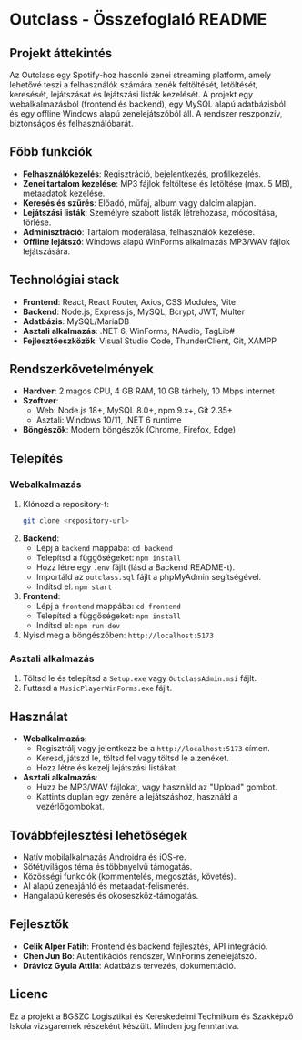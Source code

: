 # Outclass - Összefoglaló README

## Projekt áttekintés
Az Outclass egy Spotify-hoz hasonló zenei streaming platform, amely lehetővé teszi a felhasználók számára zenék feltöltését, letöltését, keresését, lejátszását és lejátszási listák kezelését. A projekt egy webalkalmazásból (frontend és backend), egy MySQL alapú adatbázisból és egy offline Windows alapú zenelejátszóból áll. A rendszer reszponzív, biztonságos és felhasználóbarát.

## Főbb funkciók
- **Felhasználókezelés**: Regisztráció, bejelentkezés, profilkezelés.
- **Zenei tartalom kezelése**: MP3 fájlok feltöltése és letöltése (max. 5 MB), metaadatok kezelése.
- **Keresés és szűrés**: Előadó, műfaj, album vagy dalcím alapján.
- **Lejátszási listák**: Személyre szabott listák létrehozása, módosítása, törlése.
- **Adminisztráció**: Tartalom moderálása, felhasználók kezelése.
- **Offline lejátszó**: Windows alapú WinForms alkalmazás MP3/WAV fájlok lejátszására.

## Technológiai stack
- **Frontend**: React, React Router, Axios, CSS Modules, Vite
- **Backend**: Node.js, Express.js, MySQL, Bcrypt, JWT, Multer
- **Adatbázis**: MySQL/MariaDB
- **Asztali alkalmazás**: .NET 6, WinForms, NAudio, TagLib#
- **Fejlesztőeszközök**: Visual Studio Code, ThunderClient, Git, XAMPP

## Rendszerkövetelmények
- **Hardver**: 2 magos CPU, 4 GB RAM, 10 GB tárhely, 10 Mbps internet
- **Szoftver**:
  - Web: Node.js 18+, MySQL 8.0+, npm 9.x+, Git 2.35+
  - Asztali: Windows 10/11, .NET 6 runtime
- **Böngészők**: Modern böngészők (Chrome, Firefox, Edge)

## Telepítés
### Webalkalmazás
1. Klónozd a repository-t:
   ```bash
   git clone <repository-url>
   ```
2. **Backend**:
   - Lépj a `backend` mappába: `cd backend`
   - Telepítsd a függőségeket: `npm install`
   - Hozz létre egy `.env` fájlt (lásd a Backend README-t).
   - Importáld az `outclass.sql` fájlt a phpMyAdmin segítségével.
   - Indítsd el: `npm start`
3. **Frontend**:
   - Lépj a `frontend` mappába: `cd frontend`
   - Telepítsd a függőségeket: `npm install`
   - Indítsd el: `npm run dev`
4. Nyisd meg a böngészőben: `http://localhost:5173`

### Asztali alkalmazás
1. Töltsd le és telepítsd a `Setup.exe` vagy `OutclassAdmin.msi` fájlt.
2. Futtasd a `MusicPlayerWinForms.exe` fájlt.

## Használat
- **Webalkalmazás**:
  - Regisztrálj vagy jelentkezz be a `http://localhost:5173` címen.
  - Keresd, játszd le, töltsd fel vagy töltsd le a zenéket.
  - Hozz létre és kezelj lejátszási listákat.
- **Asztali alkalmazás**:
  - Húzz be MP3/WAV fájlokat, vagy használd az "Upload" gombot.
  - Kattints duplán egy zenére a lejátszáshoz, használd a vezérlőgombokat.

## Továbbfejlesztési lehetőségek
- Natív mobilalkalmazás Androidra és iOS-re.
- Sötét/világos téma és többnyelvű támogatás.
- Közösségi funkciók (kommentelés, megosztás, követés).
- AI alapú zeneajánló és metaadat-felismerés.
- Hangalapú keresés és okoseszköz-támogatás.

## Fejlesztők
- **Celik Alper Fatih**: Frontend és backend fejlesztés, API integráció.
- **Chen Jun Bo**: Autentikációs rendszer, WinForms zenelejátszó.
- **Drávicz Gyula Attila**: Adatbázis tervezés, dokumentáció.

## Licenc
Ez a projekt a BGSZC Logisztikai és Kereskedelmi Technikum és Szakképző Iskola vizsgaremek részeként készült. Minden jog fenntartva.
